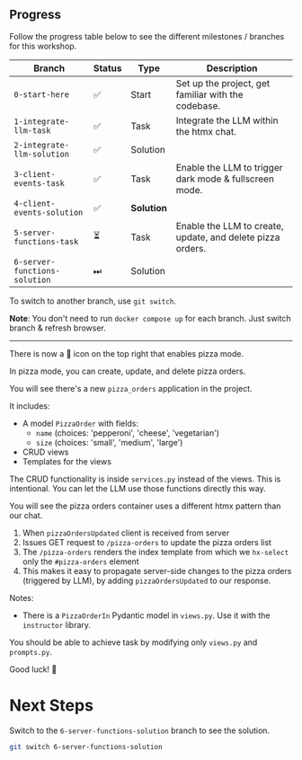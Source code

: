 ## Progress

Follow the progress table below to see the different milestones / branches for this workshop.

| Branch                      | Status | Type | Description                                              |
|-----------------------------|--------|------|----------------------------------------------------------|
| `0-start-here`              | ✅      | Start | Set up the project, get familiar with the codebase.      |
| `1-integrate-llm-task`      | ✅      | Task | Integrate the LLM within the htmx chat.                  |
| `2-integrate-llm-solution`  | ✅      | Solution |                                                          |
| `3-client-events-task`      | ✅      | Task | Enable the LLM to trigger dark mode & fullscreen mode. |
| `4-client-events-solution`  | ✅      | **Solution** |                                                          |
| `5-server-functions-task`     | ⏳      | Task | Enable the LLM to create, update, and delete pizza orders. |
| `6-server-functions-solution` | ⏭      | Solution |                                                          |

To switch to another branch, use `git switch`.

**Note**: You don't need to run `docker compose up` for each branch. Just switch branch & refresh browser.

---

There is now a 🍕 icon on the top right that enables pizza mode.

In pizza mode, you can create, update, and delete pizza orders.

You will see there's a new `pizza_orders` application in the project.

It includes:
- A model `PizzaOrder` with fields:
  - `name` (choices: 'pepperoni', 'cheese', 'vegetarian') 
  - `size` (choices: 'small', 'medium', 'large')
- CRUD views
- Templates for the views

The CRUD functionality is inside `services.py` instead of the views. This is intentional. You can let the LLM use those
functions directly this way.

You will see the pizza orders container uses a different htmx pattern than our chat. 
1. When `pizzaOrdersUpdated` client is received from server
2. Issues GET request to `/pizza-orders` to update the pizza orders list
3. The `/pizza-orders` renders the index template from which we `hx-select` only the `#pizza-orders` element
4. This makes it easy to propagate server-side changes to the pizza orders (triggered by LLM), by adding `pizzaOrdersUpdated` to our response.


Notes: 
- There is a `PizzaOrderIn` Pydantic model in `views.py`. Use it with the `instructor` library.

You should be able to achieve task by modifying only `views.py` and `prompts.py`.


Good luck! 🍕

# Next Steps

Switch to the `6-server-functions-solution` branch to see the solution.
```bash
git switch 6-server-functions-solution
```